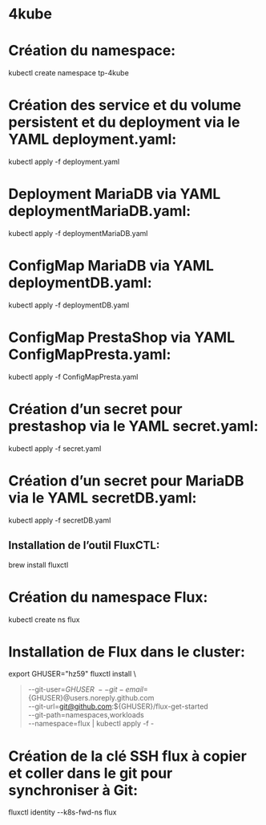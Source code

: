 # 4kube

# Création du namespace:

kubectl create namespace tp-4kube

# Création des service et du volume persistent et du deployment via le YAML deployment.yaml:

kubectl apply -f deployment.yaml


# Deployment MariaDB via YAML deploymentMariaDB.yaml:

kubectl apply -f deploymentMariaDB.yaml

# ConfigMap MariaDB via YAML deploymentDB.yaml:

kubectl apply -f deploymentDB.yaml


# ConfigMap PrestaShop via YAML ConfigMapPresta.yaml:

kubectl apply -f ConfigMapPresta.yaml

# Création d’un secret pour prestashop via le YAML secret.yaml:

kubectl apply -f secret.yaml

# Création d’un secret pour MariaDB via le YAML secretDB.yaml:

kubectl apply -f secretDB.yaml




## Installation de l’outil FluxCTL:

brew install fluxctl

# Création du namespace Flux:

kubectl create ns flux

# Installation de Flux dans le cluster:

export GHUSER="hz59"
fluxctl install \
> --git-user=${GHUSER} \
> --git-email=${GHUSER}@users.noreply.github.com \
> --git-url=git@github.com:${GHUSER}/flux-get-started \
> --git-path=namespaces,workloads \
> --namespace=flux | kubectl apply -f -


# Création de la clé SSH flux à copier et coller dans le git pour synchroniser à Git:

fluxctl identity --k8s-fwd-ns flux






